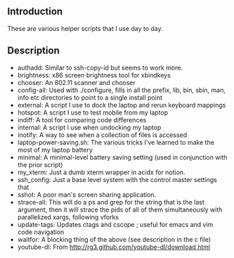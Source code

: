 ## Introduction
These are various helper scripts that I use day to day.

## Description

 * authadd: Similar to ssh-copy-id but seems to work more.
 * brightness: x86 screen brightness tool for xbindkeys
 * chooser: An 802.11 scanner and chooser
 * config-all: Used with ./configure, fills in all the prefix, lib, bin, sbin, man, info etc directories to point to a single install point
 * external: A script I use to dock the laptop and rerun keyboard mappings
 * hotspot: A script I use to test mobile from my laptop
 * indiff: A tool for comparing code differences
 * internal: A script I use when undocking my laptop
 * inotify: A way to see when a collection of files is accessed
 * laptop-power-saving.sh: The various tricks I've learned to make the most of my laptop battery
 * minimal: A minimal-level battery saving setting (used in conjunction with the prior script)
 * my_xterm: Just a dumb xterm wrapper in acidx for notion.
 * ssh_config: Just a base level system with the control master settings that
 * sshot: A poor man's screen sharing application.
 * strace-all: This will do a ps and grep for the string that is the last argument, then it will strace the pids of all of them simultaneously with parallelized xargs, following vforks
 * update-tags: Updates ctags and cscope ; useful for emacs and vim code navigation
 * waitfor: A blocking thing of the above (see description in the c file)
 * youtube-dl: From http://rg3.github.com/youtube-dl/download.html
